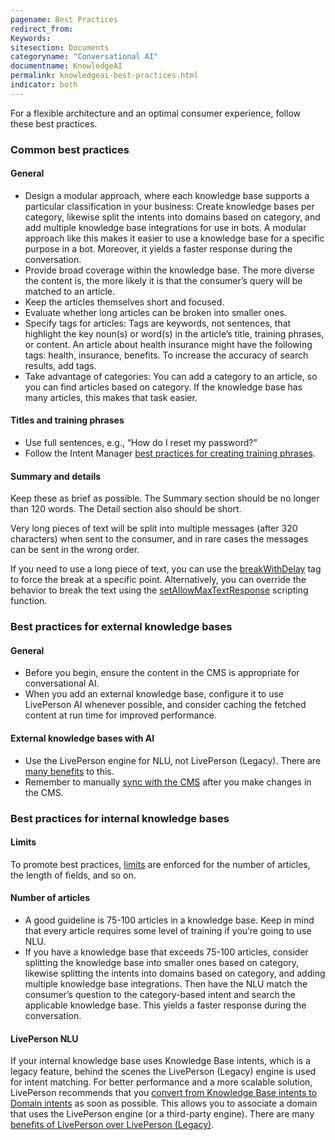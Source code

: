 ```yaml
---
pagename: Best Practices
redirect_from:
Keywords:
sitesection: Documents
categoryname: "Conversational AI"
documentname: KnowledgeAI
permalink: knowledgeai-best-practices.html
indicator: both
---
```


For a flexible architecture and an optimal consumer experience, follow these best practices.

### Common best practices

#### General
* Design a modular approach, where each knowledge base supports a particular classification in your business: Create knowledge bases per category, likewise split the intents into domains based on category, and add multiple knowledge base integrations for use in bots. A modular approach like this makes it easier to use a knowledge base for a specific purpose in a bot. Moreover, it yields a faster response during the conversation.
* Provide broad coverage within the knowledge base. The more diverse the content is, the more likely it is that the consumer’s query will be matched to an article.
* Keep the articles themselves short and focused.
* Evaluate whether long articles can be broken into smaller ones.
* Specify tags for articles: Tags are keywords, not sentences, that highlight the key noun(s) or word(s) in the article’s title, training phrases, or content. An article about health insurance might have the following tags: health, insurance, benefits. To increase the accuracy of search results, add tags.
* Take advantage of categories: You can add a category to an article, so you can find articles based on category. If the knowledge base has many articles, this makes that task easier.

#### Titles and training phrases
* Use full sentences, e.g., “How do I reset my password?”
* Follow the Intent Manager [best practices for creating training phrases](intent-manager-best-practices.html#training-phrases).

#### Summary and details
Keep these as brief as possible. The Summary section should be no longer than 120 words. The Detail section also should be short.

Very long pieces of text will be split into multiple messages (after 320 characters) when sent to the consumer, and in rare cases the messages can be sent in the wrong order.

If you need to use a long piece of text, you can use the [breakWithDelay](conversation-builder-interactions-interaction-basics.html#break-point-within-a-large-block-of-text) tag to force the break at a specific point. Alternatively, you can override the behavior to break the text using the [setAllowMaxTextResponse](conversation-builder-scripting-functions-manage-conversation-flow.html#set-allow-max-text-response) scripting function.

### Best practices for external knowledge bases

#### General
* Before you begin, ensure the content in the CMS is appropriate for conversational AI.
* When you add an external knowledge base, configure it to use LivePerson AI whenever possible, and consider caching the fetched content at run time for improved performance.

#### External knowledge bases with AI
* Use the LivePerson engine for NLU, not LivePerson (Legacy). There are [many benefits](intent-manager-natural-language-understanding-liveperson-nlu-engine.html#benefits-of-liveperson-over-liveperson-legacy) to this.
* Remember to manually [sync with the CMS](knowledgeai-external-knowledge-bases-external-kbs-with-liveperson-ai.html#sync-with-the-cms) after you make changes in the CMS.

### Best practices for internal knowledge bases

#### Limits
To promote best practices, [limits](knowledgeai-limits.html) are enforced for the number of articles, the length of fields, and so on.

#### Number of articles
* A good guideline is 75-100 articles in a knowledge base. Keep in mind that every article requires some level of training if you’re going to use NLU.
* If you have a knowledge base that exceeds 75-100 articles, consider splitting the knowledge base into smaller ones based on category, likewise splitting the intents into domains based on category, and adding multiple knowledge base integrations. Then have the NLU match the consumer’s question to the category-based intent and search the applicable knowledge base. This yields a faster response during the conversation.

#### LivePerson NLU
If your internal knowledge base uses Knowledge Base intents, which is a legacy feature, behind the scenes the LivePerson (Legacy) engine is used for intent matching. For better performance and a more scalable solution, LivePerson recommends that you [convert from Knowledge Base intents to Domain intents](knowledgeai-internal-knowledge-bases-knowledge-bases.html#convert-knowledge-base-intents-to-domain-intents) as soon as possible. This allows you to associate a domain that uses the LivePerson engine (or a third-party engine). There are many [benefits of LivePerson over LivePerson (Legacy)](intent-manager-natural-language-understanding-liveperson-nlu-engine.html#benefits-of-liveperson-over-liveperson-legacy).
